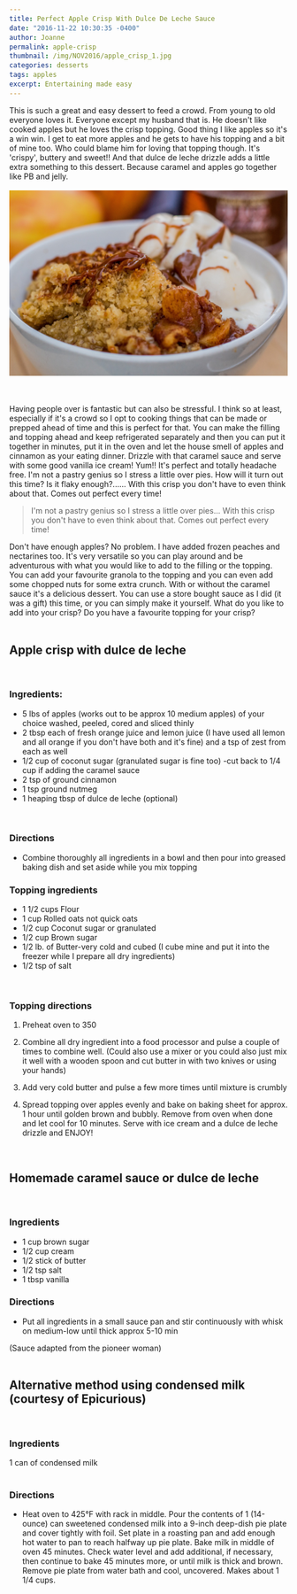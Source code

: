 ```yaml
---
title: Perfect Apple Crisp With Dulce De Leche Sauce
date: "2016-11-22 10:30:35 -0400"
author: Joanne
permalink: apple-crisp
thumbnail: /img/NOV2016/apple_crisp_1.jpg
categories: desserts
tags: apples
excerpt: Entertaining made easy
---
```


This is such a great and easy dessert to feed a crowd.  From young to old everyone loves it.  Everyone except my husband that is.  He doesn't like cooked apples but he loves the crisp topping.  Good thing I like apples so it's a win win. I get to eat more apples and he gets to have his topping and a bit of mine too. Who could blame him for loving that topping though.  It's 'crispy', buttery and sweet!! And that dulce de leche drizzle adds a little extra something to this dessert.  Because caramel and apples go together like PB and jelly.
<br>
<br>
![Perfect apple crisp](/img/NOV2016/apple_crisp_3.jpg)  
<br>
<br>

Having people over is fantastic but can also be stressful. I think so at least, especially if it's a crowd so I opt to cooking things that can be made or prepped ahead of time and this is perfect for that. You can make the filling and topping ahead and keep refrigerated separately and then you can put it together in minutes, put it in the oven and let the house smell of apples and cinnamon as your eating dinner.  Drizzle with that caramel sauce and serve with some good vanilla ice cream! Yum!! It's perfect and totally headache free.  I'm not a pastry genius so I stress a little over pies. How will it turn out this time? Is it flaky enough?...... With this crisp you don't have to even think about that. Comes out perfect every time!

> I'm not a pastry genius so I stress a little over pies... With this crisp you don't have to even think about that. Comes out perfect every time!

Don't have enough apples? No problem. I have added frozen peaches and nectarines too. It's very versatile so you can play around and be adventurous with what you would like to add to the filling or the topping. You can add your favourite granola to the topping and you can even add some chopped nuts for some extra crunch. With or without the caramel sauce it's a delicious dessert. You can use a store bought sauce as I did (it was a gift) this time, or you can simply make it yourself. What do you like to add into your crisp? Do you have a favourite topping for your crisp?
<br><br>


## Apple crisp with dulce de leche
<br>

### Ingredients:

* 5 lbs of apples (works out to be approx 10 medium apples) of your choice washed, peeled, cored and sliced thinly
* 2 tbsp each of fresh orange juice and lemon juice (I have used all lemon and all orange if you don't have both and it's fine) and a tsp of zest from each as well
* 1/2 cup of coconut sugar (granulated sugar is fine too) -cut back to 1/4 cup if adding the caramel sauce
* 2 tsp of ground cinnamon
* 1 tsp ground nutmeg
* 1 heaping tbsp of dulce de leche (optional)
<br>

### Directions

* Combine thoroughly all ingredients in a bowl and then pour into greased baking dish and set aside while you mix topping


### Topping ingredients

* 1 1/2 cups Flour
* 1 cup Rolled oats not quick oats
* 1/2 cup Coconut sugar or granulated
* 1/2 cup Brown sugar
* 1/2 lb. of Butter-very cold and cubed (I cube mine and put it into the freezer while I prepare all dry ingredients)
* 1/2 tsp of salt
<br>

### Topping directions

1. Preheat oven to 350

1. Combine all dry ingredient into a food processor and pulse a couple of times to combine well. (Could also use a mixer or you could also just mix it well with a wooden spoon and cut butter in with two knives or using your hands)

1. Add very cold butter and pulse a few more times until mixture is crumbly

1. Spread topping over apples evenly and bake on baking sheet for approx. 1 hour until golden brown and bubbly. Remove from oven when done and let cool for 10 minutes. Serve with ice cream and a dulce de leche drizzle and ENJOY!
<br>

## Homemade caramel sauce or dulce de leche
<br>

### Ingredients

* 1 cup brown sugar
* 1/2 cup cream
* 1/2 stick of butter
* 1/2 tsp salt
* 1 tbsp vanilla

### Directions
* Put all ingredients in a small sauce pan and stir continuously with whisk on medium-low until thick approx 5-10 min

(Sauce adapted from the pioneer woman)
<br>
<br>

## Alternative method using condensed milk (courtesy of Epicurious)
<br>

### Ingredients
1 can of condensed milk
<br><br>

### Directions

* Heat oven to 425°F with rack in middle. Pour the contents of 1 (14-ounce) can sweetened condensed milk into a 9-inch deep-dish pie plate and cover tightly with foil. Set plate in a roasting pan and add enough hot water to pan to reach halfway up pie plate. Bake milk in middle of oven 45 minutes. Check water level and add additional, if necessary, then continue to bake 45 minutes more, or until milk is thick and brown. Remove pie plate from water bath and cool, uncovered. Makes about 1 1/4 cups.
<br>
